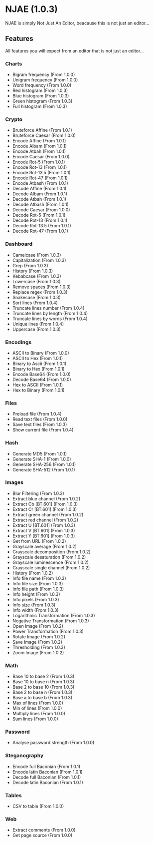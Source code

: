 # NJAE (1.0.3)

NJAE is simply Not Just An Editor, beacause this is not just an editor...

## Features

All features you will expect from an editor that is not just an editor...

### Charts

+ Bigram frequency (From 1.0.0)
+ Unigram frequency (From 1.0.0)
+ Word frequency (From 1.0.0)
+ Red histogram (From 1.0.3)
+ Blue histogram (From 1.0.3)
+ Green histogram (From 1.0.3)
+ Full histogram (From 1.0.3)

### Crypto

+ Bruteforce Affine (From 1.0.1)
+ Bruteforce Caesar (From 1.0.0)
+ Encode Affine (From 1.0.1)
+ Encode Albam (From 1.0.1)
+ Encode Atbah (From 1.0.1)
+ Encode Caesar (From 1.0.0)
+ Encode Rot-5 (From 1.0.1)
+ Encode Rot-13 (From 1.0.1)
+ Encode Rot-13.5 (From 1.0.1)
+ Encode Rot-47 (From 1.0.1)
+ Encode Atbash (From 1.0.1)
+ Decode Affine (From 1.0.1)
+ Decode Albam (From 1.0.1)
+ Decode Atbah (From 1.0.1)
+ Decode Atbash (From 1.0.1)
+ Decode Caesar (From 1.0.0)
+ Decode Rot-5 (From 1.0.1)
+ Decode Rot-13 (From 1.0.1)
+ Decode Rot-13.5 (From 1.0.1)
+ Decode Rot-47 (From 1.0.1)

### Dashboard

+ Camelcase (From 1.0.3)
+ Capitalization (From 1.0.3)
+ Grep (From 1.0.3)
+ History (From 1.0.3)
+ Kebabcase (From 1.0.3)
+ Lowercase (From 1.0.3)
+ Remove spaces (From 1.0.3)
+ Replace regex (From 1.0.3)
+ Snakecase (From 1.0.3)
+ Sort lines (From 1.0.4)
+ Truncate lines number (From 1.0.4)
+ Truncate lines by length (From 1.0.4)
+ Truncate lines by words (From 1.0.4)
+ Unique lines (From 1.0.4)
+ Uppercase (From 1.0.3)

### Encodings

+ ASCII to Binary (From 1.0.0)
+ ASCII to Hex (From 1.0.1)
+ Binary to Ascii (From 1.0.1)
+ Binary to Hex (From 1.0.1)
+ Encode Base64 (From 1.0.0)
+ Decode Base64 (From 1.0.0)
+ Hex to ASCII (From 1.0.1)
+ Hex to Binary (From 1.0.1)

### Files

+ Preload file (From 1.0.4)
+ Read text files (From 1.0.0)
+ Save text files (From 1.0.3)
+ Show current file (From 1.0.4)

### Hash

+ Generate MD5 (From 1.0.1)
+ Generate SHA-1 (From 1.0.0)
+ Generate SHA-256 (From 1.0.1)
+ Generate SHA-512 (From 1.0.1)

### Images

+ Blur Filtering (From 1.0.3)
+ Extract blue channel (From 1.0.2)
+ Extract Cb [BT.601] (From 1.0.3)
+ Extract Cr [BT.601] (From 1.0.3)
+ Extract green channel (From 1.0.2)
+ Extract red channel (From 1.0.2)
+ Extract U [BT.601] (From 1.0.3)
+ Extract V [BT.601] (From 1.0.3)
+ Extract Y [BT.601] (From 1.0.3)
+ Get from URL (From 1.0.2)
+ Grayscale average (From 1.0.2)
+ Grayscale decomposition (From 1.0.2)
+ Grayscale desaturation (From 1.0.2)
+ Grayscale luminescence (From 1.0.2)
+ Grayscale single channel (From 1.0.2)
+ History (From 1.0.2)
+ Info file name (From 1.0.3)
+ Info file size (From 1.0.3)
+ Info file path  (From 1.0.3)
+ Info height (From 1.0.3)
+ Info pixels (From 1.0.3)
+ Info size (From 1.0.3)
+ Info width (From 1.0.3)
+ Logarithmic Transformation (From 1.0.3)
+ Negative Transformation (From 1.0.3)
+ Open Image (From 1.0.2)
+ Power Transformation (From 1.0.3)
+ Rotate Image (From 1.0.2)
+ Save Image (From 1.0.2)
+ Thresholding (From 1.0.3)
+ Zoom Image (From 1.0.2)

### Math

+ Base 10 to base 2 (From 1.0.3)
+ Base 10 to base n (From 1.0.3)
+ Base 2 to base 10 (From 1.0.3)
+ Base 2 to base n (From 1.0.3)
+ Base a to base b (From 1.0.3)
+ Max of lines (From 1.0.0)
+ Min of lines (From 1.0.0)
+ Multiply lines (From 1.0.0)
+ Sum lines (From 1.0.0)

### Password

+ Analyse password strength (From 1.0.0)

### Steganography

+ Encode full Baconian (From 1.0.1)
+ Encode latin Baconian (From 1.0.1)
+ Decode full Baconian (From 1.0.1)
+ Decode latin Baconian (From 1.0.1)

### Tables

+ CSV to table (From 1.0.0)

### Web

+ Extract comments (From 1.0.0)
+ Get page source (From 1.0.0)
